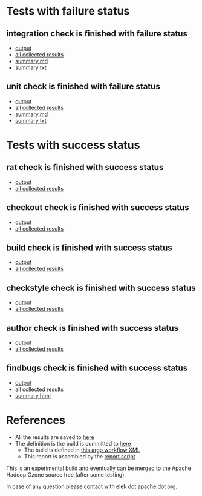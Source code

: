 # Tests with failure status

## integration check is finished with failure status

   * [output](https://raw.githubusercontent.com/elek/ozone-ci-q4/master/pr/pr-hdds-1569-vjwpf/integration/output.log)
   * [all collected results](https://github.com/elek/ozone-ci-q4/tree/master/pr/pr-hdds-1569-vjwpf/integration)
   * [summary.md](https://github.com/elek/ozone-ci-q4/tree/master/pr/pr-hdds-1569-vjwpf/integration/summary.md)
   * [summary.txt](https://github.com/elek/ozone-ci-q4/tree/master/pr/pr-hdds-1569-vjwpf/integration/summary.txt)


## unit check is finished with failure status

   * [output](https://raw.githubusercontent.com/elek/ozone-ci-q4/master/pr/pr-hdds-1569-vjwpf/unit/output.log)
   * [all collected results](https://github.com/elek/ozone-ci-q4/tree/master/pr/pr-hdds-1569-vjwpf/unit)
   * [summary.md](https://github.com/elek/ozone-ci-q4/tree/master/pr/pr-hdds-1569-vjwpf/unit/summary.md)
   * [summary.txt](https://github.com/elek/ozone-ci-q4/tree/master/pr/pr-hdds-1569-vjwpf/unit/summary.txt)



# Tests with success status

## rat check is finished with success status

   * [output](https://raw.githubusercontent.com/elek/ozone-ci-q4/master/pr/pr-hdds-1569-vjwpf/rat/output.log)
   * [all collected results](https://github.com/elek/ozone-ci-q4/tree/master/pr/pr-hdds-1569-vjwpf/rat)


## checkout check is finished with success status

   * [output](https://raw.githubusercontent.com/elek/ozone-ci-q4/master/pr/pr-hdds-1569-vjwpf/checkout/output.log)
   * [all collected results](https://github.com/elek/ozone-ci-q4/tree/master/pr/pr-hdds-1569-vjwpf/checkout)


## build check is finished with success status

   * [output](https://raw.githubusercontent.com/elek/ozone-ci-q4/master/pr/pr-hdds-1569-vjwpf/build/output.log)
   * [all collected results](https://github.com/elek/ozone-ci-q4/tree/master/pr/pr-hdds-1569-vjwpf/build)


## checkstyle check is finished with success status

   * [output](https://raw.githubusercontent.com/elek/ozone-ci-q4/master/pr/pr-hdds-1569-vjwpf/checkstyle/output.log)
   * [all collected results](https://github.com/elek/ozone-ci-q4/tree/master/pr/pr-hdds-1569-vjwpf/checkstyle)


## author check is finished with success status

   * [output](https://raw.githubusercontent.com/elek/ozone-ci-q4/master/pr/pr-hdds-1569-vjwpf/author/output.log)
   * [all collected results](https://github.com/elek/ozone-ci-q4/tree/master/pr/pr-hdds-1569-vjwpf/author)


## findbugs check is finished with success status

   * [output](https://raw.githubusercontent.com/elek/ozone-ci-q4/master/pr/pr-hdds-1569-vjwpf/findbugs/output.log)
   * [all collected results](https://github.com/elek/ozone-ci-q4/tree/master/pr/pr-hdds-1569-vjwpf/findbugs)
   * [summary.html](https://elek.github.io/ozone-ci-q4/pr/pr-hdds-1569-vjwpf/findbugs/summary.html)




# References

 * All the results are saved to [here](https://github.com/elek/ozone-ci-q4/tree/master/pr/pr-hdds-1569-vjwpf/)
 * The definition is the build is committed to [here](https://github.com/elek/argo-ozone)
    * The build is defined in [this argo workflow XML](https://github.com/elek/argo-ozone/blob/master/ozone-build.yaml)
    * This report is assembled by the [report script](https://github.com/elek/argo-ozone/blob/master/scripts/report.sh)

This is an experimental build and eventually can be merged to the Apache Hadoop Ozone source tree (after some testing).

In case of any question please contact with elek dot apache dot org.

